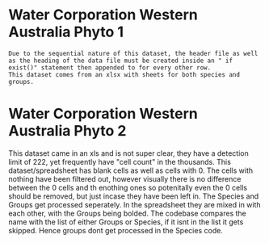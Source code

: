 # Water Corporation Western Australia Phyto 1
    Due to the sequential nature of this dataset, the header file as well as the heading of the data file must be created inside an " if exist()" statement then appended to for every other row.
    This dataset comes from an xlsx with sheets for both species and groups.

# Water Corporation Western Australia Phyto 2
This dataset came in an xls and is not super clear, they have a detection limit of 222, yet frequently have "cell count" in the thousands.
This dataset/spreadsheet has blank cells as well as cells with 0. The cells with nothing have been filtered out, however visually there is no difference between the 0 cells and th enothing ones so potenitally even the 0 cells should be removed, but just incase they have been left in.
The Species and Groups get processed seperately. In the spreadsheet they are mixed in with each other, with the Groups being bolded. The codebase compares the name with the list of either Groups or Species, if it isnt in the list it gets skipped. Hence groups dont get processed in the Species code.

